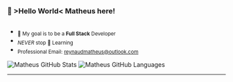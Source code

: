 ### 👾 >Hello World< Matheus here! 
##
-  <sub>🎯 My goal is to be a **Full Stack** Developer</sub>
-  <sub>_NEVER_ stop 🌱 Learning</sub>
-  <sub>Professional Email: reynaudmatheus@outlook.com</sub>

![Matheus GitHub Stats](https://github-readme-stats.vercel.app/api?username=mathreux&show_icons=true&theme=github_dark&hide_border=true&bg_color=00000000&text_color=888c91)
![Matheus GitHub Languages](https://github-readme-stats.vercel.app/api/top-langs/?username=mathreux&show_icons=true&theme=github_dark&layout=compact&hide_border=true&bg_color=00000000&text_color=888c91)
***
